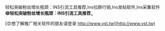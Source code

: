 轻松突破粉丝增长瓶颈：INS引流工具推荐,Ins拉群行销,Ins发帖软件,Ins采集软件
**😄轻松突破粉丝增长瓶颈：INS引流工具推荐_**

[😍想了解推广相关软件的朋友请登录 http://www.vst.tw](http://www.vst.tw)



